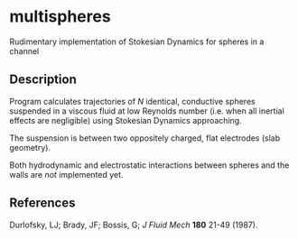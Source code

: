 # multispheres

Rudimentary implementation of Stokesian Dynamics for spheres in a channel


## Description

Program calculates trajectories of *N* identical, conductive spheres suspended
in a viscous fluid at low Reynolds number (i.e. when all inertial effects are
negligible) using Stokesian Dynamics approaching.

The suspension is between two oppositely charged, flat electrodes (slab
geometry).

Both hydrodynamic and electrostatic interactions between spheres and the walls
are *not* implemented yet.


## References

Durlofsky, LJ; Brady, JF; Bossis, G; *J Fluid Mech* **180** 21-49 (1987).
